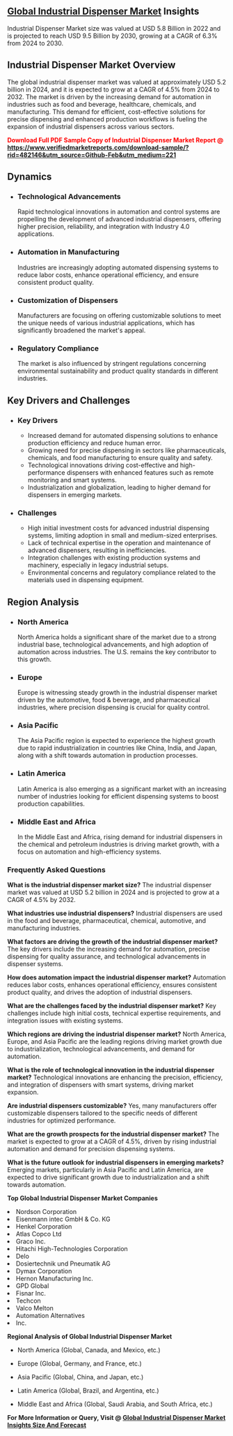 <h2><a href="https://www.verifiedmarketreports.com/download-sample/?rid=482146&amp;utm_source=Github&amp;utm_medium=221" target="_blank">Global Industrial Dispenser Market</a> Insights</h2><p>Industrial Dispenser Market size was valued at USD 5.8 Billion in 2022 and is projected to reach USD 9.5 Billion by 2030, growing at a CAGR of 6.3% from 2024 to 2030.</p><p> <h2>Industrial Dispenser Market Overview</h2> <p>The global industrial dispenser market was valued at approximately USD 5.2 billion in 2024, and it is expected to grow at a CAGR of 4.5% from 2024 to 2032. The market is driven by the increasing demand for automation in industries such as food and beverage, healthcare, chemicals, and manufacturing. This demand for efficient, cost-effective solutions for precise dispensing and enhanced production workflows is fueling the expansion of industrial dispensers across various sectors.</p> <p><b><p><span class=""><span style="color: #ff0000;"><strong>Download Full PDF Sample Copy of Industrial Dispenser Market Report</strong> @ </span><a href="https://www.verifiedmarketreports.com/download-sample/?rid=482146&amp;utm_source=Github-Feb&amp;utm_medium=221" target="_blank">https://www.verifiedmarketreports.com/download-sample/?rid=482146&amp;utm_source=Github-Feb&amp;utm_medium=221</a></span></p></b></p> <h2>Dynamics</h2> <ul> <li><h3>Technological Advancements</h3> Rapid technological innovations in automation and control systems are propelling the development of advanced industrial dispensers, offering higher precision, reliability, and integration with Industry 4.0 applications.</li> <li><h3>Automation in Manufacturing</h3> Industries are increasingly adopting automated dispensing systems to reduce labor costs, enhance operational efficiency, and ensure consistent product quality.</li> <li><h3>Customization of Dispensers</h3> Manufacturers are focusing on offering customizable solutions to meet the unique needs of various industrial applications, which has significantly broadened the market's appeal.</li> <li><h3>Regulatory Compliance</h3> The market is also influenced by stringent regulations concerning environmental sustainability and product quality standards in different industries.</li> </ul> <h2>Key Drivers and Challenges</h2> <ul> <li><h3>Key Drivers</h3> <ul> <li>Increased demand for automated dispensing solutions to enhance production efficiency and reduce human error.</li> <li>Growing need for precise dispensing in sectors like pharmaceuticals, chemicals, and food manufacturing to ensure quality and safety.</li> <li>Technological innovations driving cost-effective and high-performance dispensers with enhanced features such as remote monitoring and smart systems.</li> <li>Industrialization and globalization, leading to higher demand for dispensers in emerging markets.</li> </ul> </li> <li><h3>Challenges</h3> <ul> <li>High initial investment costs for advanced industrial dispensing systems, limiting adoption in small and medium-sized enterprises.</li> <li>Lack of technical expertise in the operation and maintenance of advanced dispensers, resulting in inefficiencies.</li> <li>Integration challenges with existing production systems and machinery, especially in legacy industrial setups.</li> <li>Environmental concerns and regulatory compliance related to the materials used in dispensing equipment.</li> </ul> </li> </ul> <h2>Region Analysis</h2> <ul> <li><h3>North America</h3> North America holds a significant share of the market due to a strong industrial base, technological advancements, and high adoption of automation across industries. The U.S. remains the key contributor to this growth.</li> <li><h3>Europe</h3> Europe is witnessing steady growth in the industrial dispenser market driven by the automotive, food & beverage, and pharmaceutical industries, where precision dispensing is crucial for quality control.</li> <li><h3>Asia Pacific</h3> The Asia Pacific region is expected to experience the highest growth due to rapid industrialization in countries like China, India, and Japan, along with a shift towards automation in production processes.</li> <li><h3>Latin America</h3> Latin America is also emerging as a significant market with an increasing number of industries looking for efficient dispensing systems to boost production capabilities.</li> <li><h3>Middle East and Africa</h3> In the Middle East and Africa, rising demand for industrial dispensers in the chemical and petroleum industries is driving market growth, with a focus on automation and high-efficiency systems.</li> </ul> <h3>Frequently Asked Questions</h3> <p><b>What is the industrial dispenser market size?</b> The industrial dispenser market was valued at USD 5.2 billion in 2024 and is projected to grow at a CAGR of 4.5% by 2032.</p> <p><b>What industries use industrial dispensers?</b> Industrial dispensers are used in the food and beverage, pharmaceutical, chemical, automotive, and manufacturing industries.</p> <p><b>What factors are driving the growth of the industrial dispenser market?</b> The key drivers include the increasing demand for automation, precise dispensing for quality assurance, and technological advancements in dispenser systems.</p> <p><b>How does automation impact the industrial dispenser market?</b> Automation reduces labor costs, enhances operational efficiency, ensures consistent product quality, and drives the adoption of industrial dispensers.</p> <p><b>What are the challenges faced by the industrial dispenser market?</b> Key challenges include high initial costs, technical expertise requirements, and integration issues with existing systems.</p> <p><b>Which regions are driving the industrial dispenser market?</b> North America, Europe, and Asia Pacific are the leading regions driving market growth due to industrialization, technological advancements, and demand for automation.</p> <p><b>What is the role of technological innovation in the industrial dispenser market?</b> Technological innovations are enhancing the precision, efficiency, and integration of dispensers with smart systems, driving market expansion.</p> <p><b>Are industrial dispensers customizable?</b> Yes, many manufacturers offer customizable dispensers tailored to the specific needs of different industries for optimized performance.</p> <p><b>What are the growth prospects for the industrial dispenser market?</b> The market is expected to grow at a CAGR of 4.5%, driven by rising industrial automation and demand for precision dispensing systems.</p> <p><b>What is the future outlook for industrial dispensers in emerging markets?</b> Emerging markets, particularly in Asia Pacific and Latin America, are expected to drive significant growth due to industrialization and a shift towards automation.</p> </p><p><strong>Top Global Industrial Dispenser Market Companies</strong></p><div data-test-id=""><p><li>Nordson Corporation</li><li> Eisenmann intec GmbH & Co. KG</li><li> Henkel Corporation</li><li> Atlas Copco Ltd</li><li> Graco Inc.</li><li> Hitachi High-Technologies Corporation</li><li> Delo</li><li> Dosiertechnik und Pneumatik AG</li><li> Dymax Corporation</li><li> Hernon Manufacturing Inc.</li><li> GPD Global</li><li> Fisnar Inc.</li><li> Techcon</li><li> Valco Melton</li><li> Automation Alternatives</li><li> Inc.</li></p><div><strong>Regional Analysis of&nbsp;Global Industrial Dispenser Market</strong></div><ul><li dir="ltr"><p dir="ltr">North America&nbsp;(Global, Canada, and Mexico, etc.)</p></li><li dir="ltr"><p dir="ltr">Europe (Global, Germany, and France, etc.)</p></li><li dir="ltr"><p dir="ltr">Asia Pacific&nbsp;(Global, China, and Japan, etc.)</p></li><li dir="ltr"><p dir="ltr">Latin America&nbsp;(Global, Brazil, and Argentina, etc.)</p></li><li dir="ltr">Middle East and Africa&nbsp;(Global, Saudi Arabia, and South Africa, etc.)</li></ul><p><strong>For More Information or Query, Visit @&nbsp;</strong><strong><a href="https://www.verifiedmarketreports.com/product/industrial-dispenser-market/?utm_source=Github&amp;utm_medium=221" target="_blank">Global Industrial Dispenser Market Insights Size And Forecast</a></strong></p></div>
